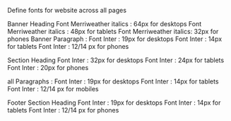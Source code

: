 Define fonts for website across all pages

Banner Heading
Font Merriweather italics : 64px for desktops
Font Merriweather italics : 48px for tablets
Font Merriweather italics: 32px for phones
Banner Paragraph :
Font Inter : 19px for desktops
Font Inter : 14px for tablets
Font Inter : 12/14 px for phones

Section Heading
Font Inter : 32px for desktops
Font Inter : 24px for tablets
Font Inter : 20px for phones

all Paragraphs : 
Font Inter : 19px for desktops
Font Inter : 14px for tablets
Font Inter : 12/14 px for mobiles

Footer Section 
Heading 
Font Inter : 19px for desktops
Font Inter : 14px for tablets
Font Inter : 12/14 px for phones